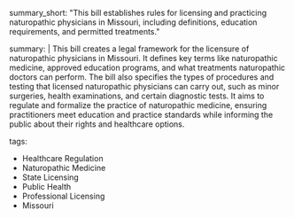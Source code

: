 summary_short: "This bill establishes rules for licensing and practicing naturopathic physicians in Missouri, including definitions, education requirements, and permitted treatments."

summary: |
  This bill creates a legal framework for the licensure of naturopathic physicians in Missouri. It defines key terms like naturopathic medicine, approved education programs, and what treatments naturopathic doctors can perform. The bill also specifies the types of procedures and testing that licensed naturopathic physicians can carry out, such as minor surgeries, health examinations, and certain diagnostic tests. It aims to regulate and formalize the practice of naturopathic medicine, ensuring practitioners meet education and practice standards while informing the public about their rights and healthcare options.

tags:
  - Healthcare Regulation
  - Naturopathic Medicine
  - State Licensing
  - Public Health
  - Professional Licensing
  - Missouri
